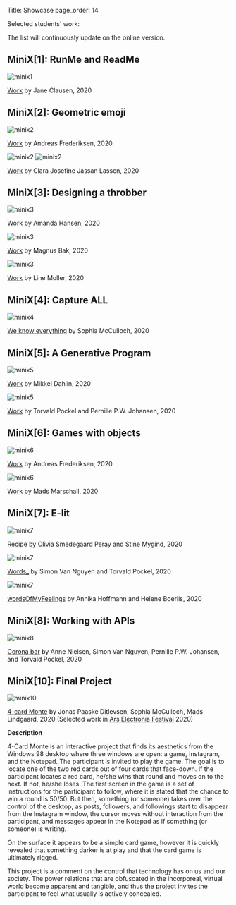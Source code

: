 Title: Showcase
page_order: 14

Selected students' work:

The list will continuously update on the online version.

## MiniX[1]: RunMe and ReadMe

![minix1](showcase_img/Clausen2020_1.png)

[Work](https://gitlab.com/JaneCl/ap-2020/-/blob/master/public/MiniEx1/READMEMiniX1.md) by Jane Clausen, 2020

## MiniX[2]: Geometric emoji

![minix2](showcase_img/Frederiksen2020_2.png)

[Work](https://gitlab.com/Adeve_/ap2020/-/tree/master/public/MiniEx_2) by Andreas Frederiksen, 2020

![minix2](showcase_img/Lassen2020_2a.png)
![minix2](showcase_img/Lassen2020_2b.png)

[Work](https://gitlab.com/clara.j.lassen/ap-2020/-/blob/master/public/Mini%20Exercises/miniEx2/Readme%20miniEx2.md) by Clara Josefine Jassan Lassen, 2020

## MiniX[3]: Designing a throbber

![minix3](showcase_img/Hansen2020_3.png)

[Work](https://gitlab.com/amanda.hansen1404/ap2020/-/tree/master/public/MiniX3) by Amanda Hansen, 2020

![minix3](showcase_img/Bake2020_3.png)

[Work](https://magnusbak.gitlab.io/ap2020/MiniX3/) by Magnus Bak, 2020

![minix3](showcase_img/Moller2020_3.png)

[Work](https://gitlab.com/linesdmoller/ap2020/-/tree/master/public/MiniX5) by Line Moller, 2020

## MiniX[4]: Capture ALL

![minix4](showcase_img/McCulloch2020_4.png)

[We know everything](https://gitlab.com/SophiaMcCulloch/ap2020/-/tree/master/public%2FMiniex4) by Sophia McCulloch, 2020

## MiniX[5]: A Generative Program

![minix5](showcase_img/Dahlin2020_5.png)

[Work](https://gitlab.com/mikkeldahlin/ap-2020/-/tree/master/public/Projects/MiniEX7) by Mikkel Dahlin, 2020

![minix5](showcase_img/Pockel2020_5.png)

[Work](https://gitlab.com/pernwn/ap2020/-/tree/master/public/MX7) by Torvald Pockel and Pernille P.W. Johansen, 2020

## MiniX[6]: Games with objects

![minix6](showcase_img/Frederiksen2020_6.png)

[Work](https://gitlab.com/Adeve_/ap2020/-/tree/master/public/MiniEx_6) by Andreas Frederiksen, 2020

![minix6](showcase_img/Marschall2020_6.png)

[Work](https://gitlab.com/M.Marschall/ap2020/-/tree/master/public/AllMiniEx/MiniEX6) by Mads Marschall, 2020

## MiniX[7]: E-lit

![minix7](showcase_img/Peray2020_7.png)

[Recipe](https://gitlab.com/OliviaSP/ap2020/-/blob/master/public/MiniEx8/README_MiniEx8.md) by Olivia Smedegaard Peray and Stine Mygind, 2020

![minix7](showcase_img/Nguyen2020_7.png)

[Words_](https://gitlab.com/SimonVanNguyen/aestetic-programming-2020/-/tree/master/public/miniEx8) by Simon Van Nguyen and Torvald Pockel, 2020

![minix7](showcase_img/Hoffmann2020_7.png)

[wordsOfMyFeelings](https://gitlab.com/annika.nh1/ap-2020/-/tree/master/public/MiniEx8) by Annika Hoffmann and Helene Boeriis, 2020

## MiniX[8]: Working with APIs

![minix8](showcase_img/Nguyen2020_8.png)

[Corona bar](https://gitlab.com/pernwn/ap2020/-/tree/master/public/MX9) by Anne Nielsen, Simon Van Nguyen, Pernille P.W. Johansen, and Torvald Pockel, 2020

## MiniX[10]: Final Project

![minix10](showcase_img/Ditlevsen2020_10.png)

[4-card Monte](https://sophiamcculloch.gitlab.io/ap2020/Eksamen/) by Jonas Paaske Ditlevsen, Sophia McCulloch, Mads Lindgaard, 2020 (Selected work in [Ars Electronia Festival](https://ausstellungen.ufg.at/wildstate/project/card-monte/) 2020)

**Description**

4-Card Monte is an interactive project that finds its aesthetics from the Windows 98 desktop where three windows are open: a game, Instagram, and the Notepad. The participant is invited to play the game. The goal is to locate one of the two red cards out of four cards that face-down. If the participant locates a red card, he/she wins that round and moves on to the next. If not, he/she loses. The first screen in the game is a set of instructions for the participant to follow, where it is stated that the chance to win a round is 50/50. But then, something (or someone) takes over the control of the desktop, as posts, followers, and followings start to disappear from the Instagram window, the cursor moves without interaction from the participant, and messages appear in the Notepad as if something (or someone) is writing.

On the surface it appears to be a simple card game, however it is quickly revealed that something darker is at play and that the card game is ultimately rigged.

This project is a comment on the control that technology has on us and our society. The power relations that are obfuscated in the incorporeal, virtual world become apparent and tangible, and thus the project invites the participant to feel what usually is actively concealed.
